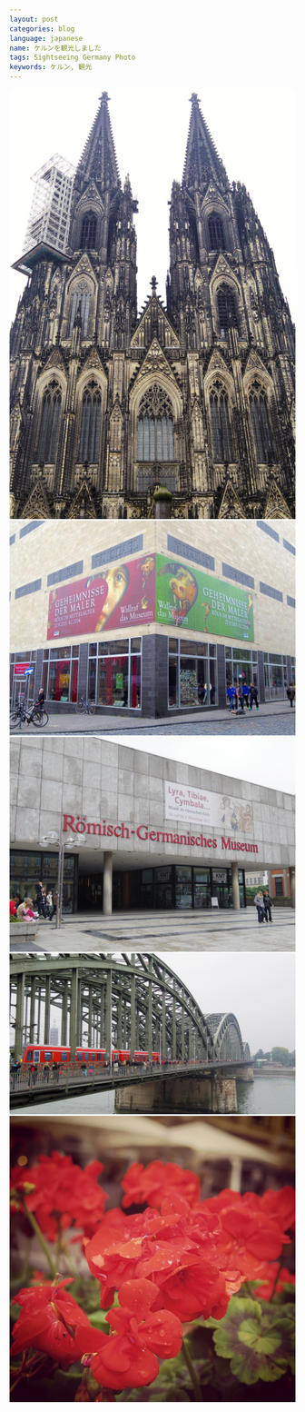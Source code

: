 ```yaml
---
layout: post
categories: blog
language: japanese
name: ケルンを観光しました
tags: Sightseeing Germany Photo
keywords: ケルン, 観光
---
```


<img src="/assets/content-image/2013-10-05%2022.38.22.jpg" class="image-on-frame image-fade">

<img src="/assets/content-image/2013-10-05%2020.15.08.jpg" class="image-on-frame image-fade">

<img src="/assets/content-image/2013-10-05%2020.09.25.jpg" class="image-on-frame image-fade">

<img src="/assets/content-image/2013-10-05%2021.33.19-1.jpg" class="image-on-frame image-fade">

<img src="/assets/content-image/2013-10-05%2022.39.48.jpg" class="image-on-frame image-fade">
